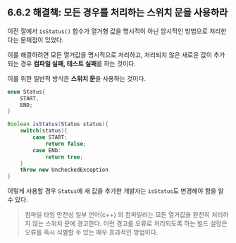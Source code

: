 ## 6.6.2 해결책: 모든 경우를 처리하는 스위치 문을 사용하라
이전 절에서 `isStatus()` 함수가 열거형 값을 명시적이 아닌 암시적인 방법으로 처리한다는 문제점이 있었다.

이를 해결하려면 모든 열거값을 명시적으로 처리하고, 처리되지 않은 새로운 값이 추가되는 경우 **컴파일 실패, 테스트 실패**를 하는 것이다.

이를 위한 일반적 방식은 **스위치 문**을 사용하는 것이다.

```java
enum Status{
	START,
	END;
}

Boolean isStatus(Status status){
	switch(status){
		case START:
			return false;
		case END:
			return true;
	}
	throw new UncheckedException
}
```

이렇게 사용할 경우 `Status`에 새 값을 추가한 개발자는 `isStatus`도 변경해야 함을 알 수 있다.

> 컴파일 타임 안전성
일부 언어(c++) 의 컴파일러는 모든 열거값을 완전히 처리하지 않는 스위치 문에 경고한다. 이런 경고를 오류로 처리되도록 하는 빌드 설정은 오류를 즉시 식별할 수 있는 매우 효과적인 방법이다.
>
